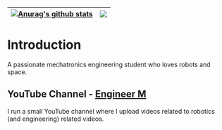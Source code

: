 | <a href="https://github.com/anuraghazra/github-readme-stats"><img align="center" src="https://github-readme-stats.vercel.app/api?username=engineerm-jp&hide=issues&show_icons=true&theme=tokyonight&count_private=true&hide_border=true&hide_title=true&hide_rank=false" alt="Anurag's github stats" /></a> | <a href="https://github.com/anuraghazra/github-readme-stats"><img align="center" src="https://github-readme-stats.vercel.app/api/top-langs/?username=engineerm-jp&hide=latex&layout=compact&hide_border=true&theme=tokyonight&langs_count=5" /></a> |
| ------------- | ------------- |
# Introduction

A passionate mechatronics engineering student who loves robots and space.


## YouTube Channel - [Engineer M]([https://](https://www.youtube.com/c/EngineerM))
I run a small YouTube channel where I upload videos related to robotics (and engineering) related videos.
<!---
engineerm-jp/engineerm-jp is a ✨ special ✨ repository because its `README.md` (this file) appears on your GitHub profile.
You can click the Preview link to take a look at your changes.
--->
